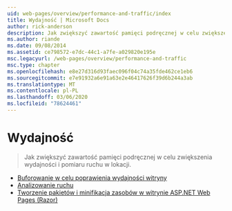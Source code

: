 ```yaml
---
uid: web-pages/overview/performance-and-traffic/index
title: Wydajność | Microsoft Docs
author: rick-anderson
description: Jak zwiększyć zawartość pamięci podręcznej w celu zwiększenia wydajności i pomiaru ruchu w lokacji.
ms.author: riande
ms.date: 09/08/2014
ms.assetid: ce798572-e7dc-44c1-a7fe-a029820e195e
msc.legacyurl: /web-pages/overview/performance-and-traffic
msc.type: chapter
ms.openlocfilehash: e8e27d316d93faec096f04c74a35fde462ce1eb6
ms.sourcegitcommit: e7e91932a6e91a63e2e46417626f39d6b244a3ab
ms.translationtype: MT
ms.contentlocale: pl-PL
ms.lasthandoff: 03/06/2020
ms.locfileid: "78624461"
---
```

# <a name="performance"></a>Wydajność

> Jak zwiększyć zawartość pamięci podręcznej w celu zwiększenia wydajności i pomiaru ruchu w lokacji.

- [Buforowanie w celu poprawienia wydajności witryny](15-caching-to-improve-the-performance-of-your-website.md)
- [Analizowanie ruchu](14-analyzing-traffic.md)
- [Tworzenie pakietów i minifikacja zasobów w witrynie ASP.NET Web Pages (Razor)](bundling-and-minifying-assets-in-an-aspnet-web-pages-razor-site.md)
